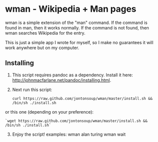 wman - Wikipedia + Man pages
====================
wman is a simple extension of the "man" command. If the command is found in man, then it works normally. If the command is not found, then wman searches Wikipedia for the entry.

This is just a simple app I wrote for myself, so I make no guarantees it will work anywhere but on my computer.

Installing
---------------------

1. This script requires pandoc as a dependency. Install it here: http://johnmacfarlane.net/pandoc/installing.html.

2. Next run this script:

	`curl https://raw.github.com/jontonsoup/wman/master/install.sh && /bin/sh ./install.sh`

or this one (depending on your preference):

	`wget https://raw.github.com/jontonsoup/wman/master/install.sh && /bin/sh ./install.sh`


3. Enjoy the script!
	examples:
	wman alan turing
	wman wait